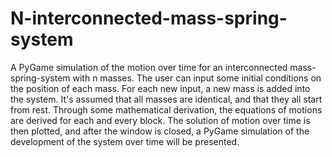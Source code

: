 # N-interconnected-mass-spring-system
A PyGame simulation of the motion over time for an interconnected mass-spring-system with n masses.
The user can input some initial conditions on the position of each mass. For each new input, a new mass is added into the system.
It's assumed that all masses are identical, and that they all start from rest. Through some mathematical derivation, the equations of motions are derived for each and every block. The solution of motion over time is then plotted, and after the window is closed, a PyGame simulation of the development of the system over time will be presented.

